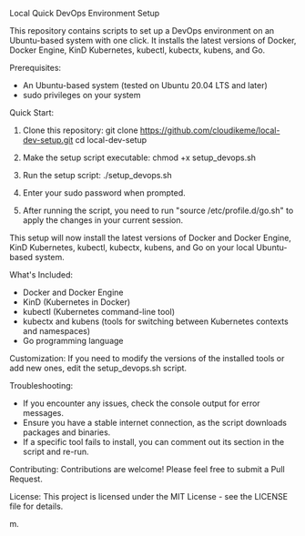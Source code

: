 Local Quick DevOps Environment Setup

This repository contains scripts to set up a DevOps environment on an Ubuntu-based system with one click. It installs the latest versions of Docker, Docker Engine, KinD Kubernetes, kubectl, kubectx, kubens, and Go.

Prerequisites:
- An Ubuntu-based system (tested on Ubuntu 20.04 LTS and later)
- sudo privileges on your system

Quick Start:

1. Clone this repository:
   git clone https://github.com/cloudikeme/local-dev-setup.git
   cd local-dev-setup

2. Make the setup script executable:
   chmod +x setup_devops.sh

3. Run the setup script:
   ./setup_devops.sh

4. Enter your sudo password when prompted.

5. After running the script, you need to run "source /etc/profile.d/go.sh" to apply the changes in your current session.

This setup will now install the latest versions of Docker and Docker Engine, KinD Kubernetes, kubectl, kubectx, kubens, and Go on your local Ubuntu-based system.

What's Included:
- Docker and Docker Engine
- KinD (Kubernetes in Docker)
- kubectl (Kubernetes command-line tool)
- kubectx and kubens (tools for switching between Kubernetes contexts and namespaces)
- Go programming language

Customization:
If you need to modify the versions of the installed tools or add new ones, edit the setup_devops.sh script.

Troubleshooting:
- If you encounter any issues, check the console output for error messages.
- Ensure you have a stable internet connection, as the script downloads packages and binaries.
- If a specific tool fails to install, you can comment out its section in the script and re-run.

Contributing:
Contributions are welcome! Please feel free to submit a Pull Request.

License:
This project is licensed under the MIT License - see the LICENSE file for details.




















m.



